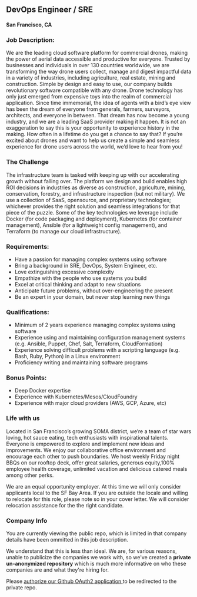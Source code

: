 ## DevOps Engineer / SRE
#### San Francisco, CA

### Job Description:
We are the leading cloud software platform for commercial drones, making the power of aerial data accessible and productive for everyone. Trusted by businesses and individuals in over 130 countries worldwide, we are transforming the way drone users collect, manage and digest impactful data in a variety of industries, including agriculture, real estate, mining and construction. Simple by design and easy to use, our company builds revolutionary software compatible with any drone.
Drone technology has only just emerged from expensive toys into the realm of commercial application. Since time immemorial, the idea of agents with a bird’s eye view has been the dream of everyone from generals, farmers, surveyors, architects, and everyone in between. That dream has now become a young industry, and we are a leading SaaS provider making it happen. It is not an exaggeration to say this is your opportunity to experience history in the making. How often in a lifetime do you get a chance to say that? If you’re excited about drones and want to help us create a simple and seamless experience for drone users across the world, we’d love to hear from you!

### The Challenge
The infrastructure team is tasked with keeping up with our accelerating growth without falling over. The platform we design and build enables high ROI decisions in industries as diverse as construction, agriculture, mining, conservation, forestry, and infrastructure inspection (but not military). We use a collection of SaaS, opensource, and proprietary technologies; whichever provides the right solution and seamless integrations for that piece of the puzzle. Some of the key technologies we leverage include Docker (for code packaging and deployment), Kubernetes (for container management), Ansible (for a lightweight config management), and Terraform (to manage our cloud infrastructure).

### Requirements:
+	Have a passion for managing complex systems using software
+	Bring a background in SRE, DevOps, System Engineer, etc.
+	Love extinguishing excessive complexity
+	Empathize with the people who use systems you build
+	Excel at critical thinking and adapt to new situations
+	Anticipate future problems, without over-engineering the present
+	Be an expert in your domain, but never stop learning new things

### Qualifications:
+	Minimum of 2 years experience managing complex systems using software
+	Experience using and maintaining configuration management systems (e.g. Ansible, Puppet, Chef, Salt, Terraform, CloudFormation)
+	Experience solving difficult problems with a scripting language (e.g. Bash, Ruby, Python) in a Linux environment
+	Proficiency writing and maintaining software programs

### Bonus Points:
+	Deep Docker expertise
+	Experience with Kubernetes/Mesos/CloudFoundry
+	Experience with major cloud providers (AWS, GCP, Azure, etc)

### Life with us
Located in San Francisco’s growing SOMA district, we’re a team of star wars loving, hot sauce eating, tech enthusiasts with inspirational talents. Everyone is empowered to explore and implement new ideas and improvements. We enjoy our collaborative office environment and encourage each other to push boundaries. We host weekly Friday night BBQs on our rooftop deck, offer great salaries, generous equity,100% employee health coverage, unlimited vacation and delicious catered meals among other perks.

We are an equal opportunity employer.
At this time we will only consider applicants local to the SF Bay Area. If you are outside the locale and willing to relocate for this role, please note so in your cover letter. We will consider relocation assistance for the the right candidate.

### Company Info
You are currently viewing the public repo, which is limited in that company details have been ommitted in this job description.  
    
We understand that this is less than ideal.  We are, for various reasons, unable to publicize the companies we work with, so we've
created a **private un-anonymized repository** which is much more informative on who these companies are and what they're hiring for.  
    
Please [authorize our Github OAuth2 application ](http://localhost:3000/users/auth/github?job_id=rhjvbmvezxbsb3k-devops-engineer-sre) to be redirected to the private repo.
